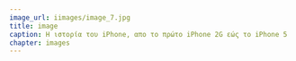 ```yaml
---
image_url: iimages/image_7.jpg
title: image
caption: Η ιστορία του iPhone, απο το πρώτο iPhone 2G εώς το iPhone 5
chapter: images
---
```

